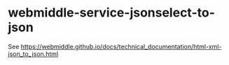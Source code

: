 # webmiddle-service-jsonselect-to-json 

See https://webmiddle.github.io/docs/technical_documentation/html-xml-json_to_json.html
